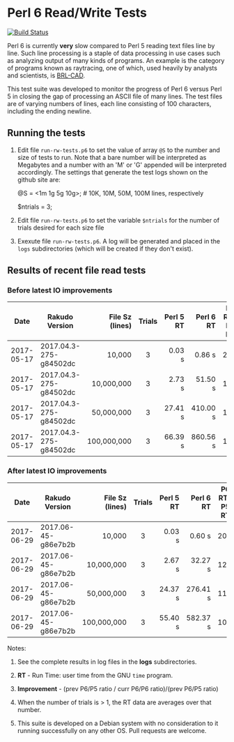 # Perl 6 Read/Write Tests

[![Build Status](https://travis-ci.org/tbrowder/perl6-read-write-tests.svg?branch=master)](https://travis-ci.org/tbrowder/perl6-read-write-tests)

Perl 6 is currently **very** slow compared to Perl 5 reading text files line by
line.  Such line processing is a staple of data processing in use
cases such as analyzing output of many kinds of programs.  An example
is the category of programs known as raytracing, one of which, used
heavily by analysts and scientists, is [BRL-CAD](http://brlcad.org).

This test suite was developed to monitor the progress of Perl 6 versus
Perl 5 in closing the gap of processing an ASCII file of many lines.
The test files are of varying numbers of lines, each line consisting
of 100 characters, including the ending newline.

## Running the tests

1. Edit file `run-rw-tests.p6` to set the value of array `@S` to the
   number and size of tests to run.  Note that a bare number will be
   interpreted as Megabytes and a number with an 'M' or 'G' appended
   will be interpreted accordingly. The settings that generate the
   test logs shown on the github site are:

     @S = <1m 1g 5g 10g>; # 10K, 10M, 50M, 100M lines, respectively

     $ntrials = 3;

2. Edit file `run-rw-tests.p6` to set the variable `$ntrials` for
   the number of trials desired for each size file

3. Exexute file `run-rw-tests.p6`.  A log will be generated and placed
   in the `logs` subdirectories (which will be created if they don't
   exist).

## Results of recent file read tests

### Before latest IO improvements

| Date       | Rakudo Version         | File Sz (lines) | Trials | Perl 5 RT  | Perl 6 RT  | P6 RT / P5 RT |
| ---        | ---                    | ---:            | :---:  | ---:       | ---:       | :---: |
| 2017-05-17 | 2017.04.3-275-g84502dc |          10,000 |    3   |     0.03 s |     0.86 s |  28.7 |
| 2017-05-17 | 2017.04.3-275-g84502dc |      10,000,000 |    3   |     2.73 s |    51.50 s |  18.9 |
| 2017-05-17 | 2017.04.3-275-g84502dc |      50,000,000 |    3   |    27.41 s |   410.00 s |  15.0 |
| 2017-05-17 | 2017.04.3-275-g84502dc |     100,000,000 |    3   |    66.39 s |   860.56 s |  13.0 |

### After latest IO improvements

| Date       | Rakudo Version         | File Sz (lines) | Trials | Perl 5 RT  | Perl 6 RT  | P6 RT / P5 RT | Improvement
| ---        | ---                    | ---:            | :---:  | ---:       | ---:       | :---: | :--: |
| 2017-06-29 | 2017.06-45-g86e7b2b |            10,000 |    3   |     0.03 s |     0.60 s |  20.0 | 30.3% |
| 2017-06-29 | 2017.06-45-g86e7b2b |        10,000,000 |    3   |     2.67 s |    32.27 s |  12.1 | 36.0% |
| 2017-06-29 | 2017.06-45-g86e7b2b |        50,000,000 |    3   |    24.37 s |   276.41 s |  11.3 | 24.7% |
| 2017-06-29 | 2017.06-45-g86e7b2b |       100,000,000 |    3   |    55.40 s |   582.37 s |  10.5 | 19.2%|

Notes:

1. See the complete results in log files in the **logs** subdirectories.

2. **RT** - Run Time: user time from the GNU `time` program.

3. **Improvement** - (prev P6/P5 ratio / curr P6/P6 ratio)/(prev P6/P5 ratio)

4. When the number of trials is > 1, the RT data are averages over that number.

5. This suite is developed on a Debian system with no consideration to
   it running successfully on any other OS.  Pull requests are
   welcome.
